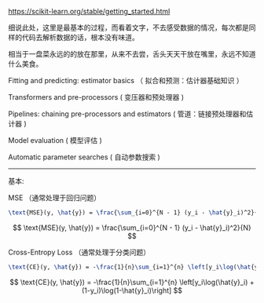 https://scikit-learn.org/stable/getting_started.html

细说此处，这里是最基本的过程，而看着文字，不去感受数据的情况，每次都是同样的代码去解析数据的话，根本没有味道。

相当于一盘菜永远的的放在那里，从来不去尝，舌头天天干放在嘴里，永远不知道什么美食。


Fitting and predicting: estimator basics （ 拟合和预测：估计器基础知识 ）

Transformers and pre-processors ( 变压器和预处理器 )

Pipelines: chaining pre-processors and estimators ( 管道：链接预处理器和估计器 )

Model evaluation ( 模型评估 ) 

Automatic parameter searches ( 自动参数搜索 )


--- 

基本: 

MSE （通常处理于回归问题）  
```latex
\text{MSE}(y, \hat{y}) = \frac{\sum_{i=0}^{N - 1} (y_i - \hat{y}_i)^2}{N}
```

$$ \text{MSE}(y, \hat{y}) = \frac{\sum_{i=0}^{N - 1} (y_i - \hat{y}_i)^2}{N} $$

Cross-Entropy Loss （通常处理于分类问题）  
```latex
\text{CE}(y, \hat{y}) = -\frac{1}{n}\sum_{i=1}^{n} \left[y_i\log(\hat{y}_i) + (1-y_i)\log(1-\hat{y}_i)\right]
```   
 
$$ \text{CE}(y, \hat{y}) = -\frac{1}{n}\sum_{i=1}^{n} \left[y_i\log(\hat{y}_i) + (1-y_i)\log(1-\hat{y}_i)\right]
 $$
